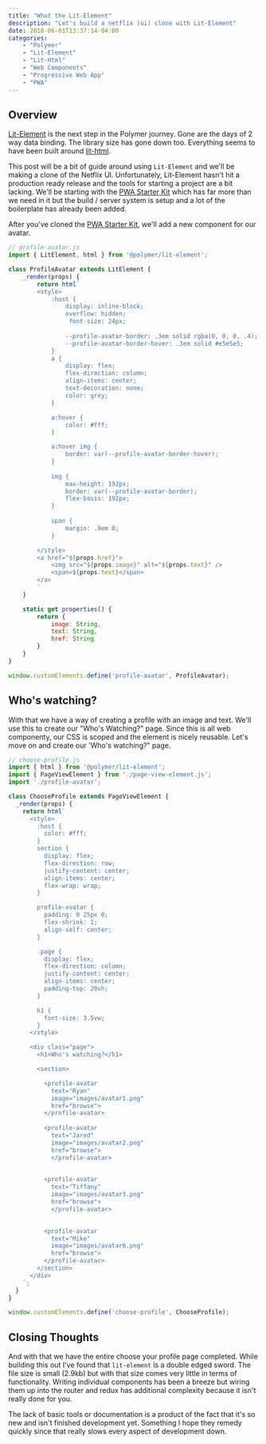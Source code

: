 ```yaml
---
title: "What the Lit-Element"
description: "Let's build a netflix (ui) clone with Lit-Element"
date: 2018-06-01T13:37:14-04:00
categories: 
    - "Polymer"
    - "Lit-Element"
    - "Lit-Html"
    - "Web Components"
    - "Progressive Web App"
    - "PWA"
---
```


## Overview

[Lit-Element](https://github.com/Polymer/lit-element) is the next step in the Polymer journey. Gone are the days of 2 way data binding. The library size has gone down too. Everything seems to have been built around [lit-html](https://github.com/Polymer/lit-html). 

This post will be a bit of guide around using `Lit-Element` and we'll be making a clone of the Netflix UI. Unfortunately, Lit-Element hasn't hit a production ready release and the tools for starting a project are a bit lacking. We'll be starting with the [PWA Starter Kit](https://github.com/Polymer/pwa-starter-kit) which has far more than we need in it but the build / server system is setup and a lot of the boilerplate has already been added. 

After you've cloned the [PWA Starter Kit](https://github.com/Polymer/pwa-starter-kit), we'll add a new component for our avatar.

```javascript
// profile-avatar.js
import { LitElement, html } from '@polymer/lit-element';

class ProfileAvatar extends LitElement {
    _render(props) {
        return html`
        <style>
            :host {
                display: inline-block;
                overflow: hidden;
                 font-size: 24px;
                
                --profile-avatar-border: .3em solid rgba(0, 0, 0, .4);
                --profile-avatar-border-hover: .3em solid #e5e5e5;
            }
            a {
                display: flex;
                flex-direction: column;
                align-items: center;
                text-decoration: none;
                color: grey;
            }

            a:hover {
                color: #fff;
            }

            a:hover img {
                border: var(--profile-avatar-border-hover);
            }
            
            img {
                max-height: 192px;
                border: var(--profile-avatar-border);
                flex-basis: 192px;
            }
            
            span {
                margin: .8em 0;
            }

        </style>
        <a href="${props.href}">
            <img src="${props.image}" alt="${props.text}" />
            <span>${props.text}</span>
        </a>
        `
    }

    static get properties() {
        return {
            image: String,
            text: String,
            href: String
        }
    }
}

window.customElements.define('profile-avatar', ProfileAvatar);
```

## Who's watching?

With that we have a way of creating a profile with an image and text. We'll use this to create our "Who's Watching?" page. Since this is all web componenty, our CSS is scoped and the element is nicely reusable. Let's move on and create our 'Who's watching?" page.

```javascript
// choose-profile.js
import { html } from '@polymer/lit-element';
import { PageViewElement } from './page-view-element.js';
import './profile-avatar';

class ChooseProfile extends PageViewElement {
  _render(props) {
    return html`
      <style>
        :host {
          color: #fff;
        }
        section {
          display: flex;
          flex-direction: row;
          justify-content: center;
          align-items: center;
          flex-wrap: wrap;
        }

        profile-avatar {
          padding: 0 25px 0;
          flex-shrink: 1;
          align-self: center;
        }

        .page {
          display: flex;
          flex-direction: column;
          justify-content: center;
          align-items: center;
          padding-top: 20vh;
        }

        h1 {
          font-size: 3.5vw;
        }
      </style>

      <div class="page">
        <h1>Who's watching?</h1>

        <section>

          <profile-avatar
            text="Ryan"
            image="images/avatar1.png"
            href="browse">
          </profile-avatar>
            
          <profile-avatar
            text="Jared"
            image="images/avatar2.png"
            href="browse">
            </profile-avatar>

            
          <profile-avatar
            text="Tiffany"
            image="images/avatar3.png"
            href="browse">
            </profile-avatar>

            
          <profile-avatar
            text="Mike"
            image="images/avatar6.png"
            href="browse">
          </profile-avatar>
        </section>
      </div>
    `;
  }
}

window.customElements.define('choose-profile', ChooseProfile);
```

## Closing Thoughts
And with that we have the entire choose your profile page completed. While building this out I've found that `lit-element` is a double edged sword. The file size is small (2.9kb) but with that size comes very little in terms of functionality. Writing individual components has been a breeze but wiring them up into the router and redux has additional complexity because it isn't really done for you. 

The lack of basic tools or documentation is a product of the fact that it's so new and isn't finished development yet. Something I hope they remedy quickly since that really slows every aspect of development down. 